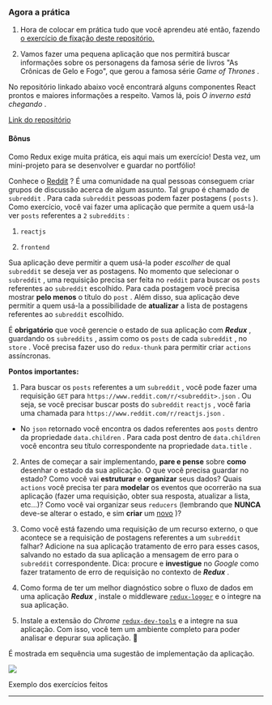 
### Agora a prática

1.  Hora de colocar em prática tudo que você aprendeu até então, fazendo  [o exercício de fixação deste repositório.](https://github.com/tryber/exercise-redux-thunk)
    
2.  Vamos fazer uma pequena aplicação que nos permitirá buscar informações sobre os personagens da famosa série de livros "As Crônicas de Gelo e Fogo", que gerou a famosa série  _Game of Thrones_ .
    

No repositório linkado abaixo você encontrará alguns componentes React prontos e maiores informações a respeito. Vamos lá, pois  _O inverno está chegando_ .

[Link do repositório](https://github.com/tryber/exercise-game-of-thrones-characters)

#### Bônus

Como Redux exige muita prática, eis aqui mais um exercício! Desta vez, um mini-projeto para se desenvolver e guardar no portfólio!

Conhece o  [Reddit](https://reddit.com/) ? É uma comunidade na qual pessoas conseguem criar grupos de discussão acerca de algum assunto. Tal grupo é chamado de  `subreddit`  . Para cada  `subreddit`  pessoas podem fazer postagens (  `posts`  ). Como exercício, você vai fazer uma aplicação que permite a quem usá-la ver  `posts`  referentes a  `2`  `subreddits`  :

1.  `reactjs`
    
2.  `frontend`
    

Sua aplicação deve permitir a quem usá-la poder  _escolher_ de qual  `subreddit`  se deseja ver as postagens. No momento que selecionar o  `subreddit`  , uma requisição precisa ser feita no  `reddit`  para buscar os  `posts`  referentes ao  `subreddit`  escolhido. Para cada postagem você precisa mostrar  **pelo menos** o título do  `post`  . Além disso, sua aplicação deve permitir a quem usá-la a possibilidade de  **atualizar** a lista de postagens referentes ao  `subreddit`  escolhido.

É  **obrigatório** que você gerencie o estado de sua aplicação com  **_Redux_** , guardando os  `subreddits`  , assim como os  `posts`  de cada  `subreddit`  , no  `store`  . Você precisa fazer uso do  `redux-thunk`  para permitir criar  `actions`  assíncronas.

**Pontos importantes:**

1.  Para buscar os  `posts`  referentes a um  `subreddit`  , você pode fazer uma requisição  `GET`  para  `https://www.reddit.com/r/<subreddit>.json`  . Ou seja, se você precisar buscar posts do  `subreddit`  `reactjs`  , você faria uma chamada para  `https://www.reddit.com/r/reactjs.json`  .

-   No  `json`  retornado você encontra os dados referentes aos  `posts`  dentro da propriedade  `data.children`  . Para cada post dentro de  `data.children`  você encontra seu título correspondente na propriedade  `data.title`  .

2.  Antes de começar a sair implementando,  **pare e pense** sobre  **como** desenhar o estado da sua aplicação. O que você precisa guardar no estado? Como você vai  **estruturar** e  **organizar** seus dados? Quais  `actions`  você precisa ter para  **modelar** os eventos que ocorrerão na sua aplicação (fazer uma requisição, obter sua resposta, atualizar a lista, etc...)? Como você vai organizar seus  `reducers`  (lembrando que  **NUNCA** deve-se alterar o estado, e sim  **criar** um  [novo](https://redux.js.org/introduction/three-principles#changes-are-made-with-pure-functions) )?
    
3.  Como você está fazendo uma requisição de um recurso externo, o que acontece se a requisição de postagens referentes a um  `subreddit`  falhar? Adicione na sua aplicação tratamento de erro para esses casos, salvando no estado da sua aplicação a mensagem de erro para o  `subreddit`  correspondente. Dica: procure e  **investigue** no  _Google_ como fazer tratamento de erro de requisição no contexto de  **_Redux_** .
    
4.  Como forma de ter um melhor diagnóstico sobre o fluxo de dados em uma aplicação  **_Redux_** , instale o middleware  [`redux-logger`](https://github.com/LogRocket/redux-logger) e o integre na sua aplicação.
    
5.  Instale a extensão do  _Chrome_ [`redux-dev-tools`](https://github.com/zalmoxisus/redux-devtools-extension) e a integre na sua aplicação. Com isso, você tem um ambiente completo para poder analisar e depurar sua aplicação. 🚀
    

É mostrada em sequência uma sugestão de implementação da aplicação.

![](https://s3.us-east-2.amazonaws.com/assets.app.betrybe.com/front-end/redux/react-with-redux-part-2/solutions-eef15e860b3e48ee16442509c17f15ed.gif)

Exemplo dos exercícios feitos

----------